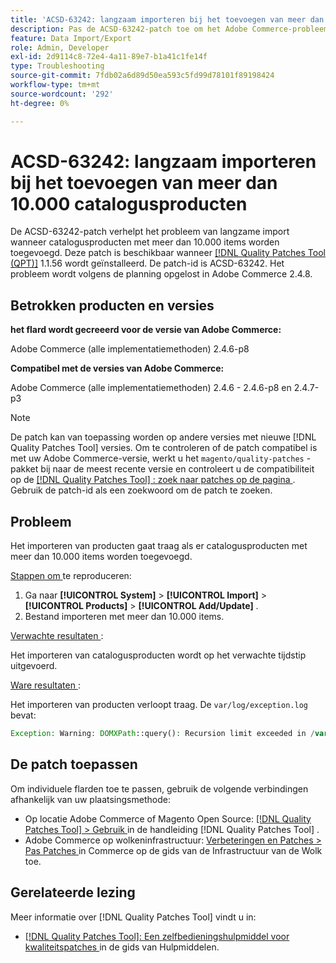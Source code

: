 ```yaml
---
title: 'ACSD-63242: langzaam importeren bij het toevoegen van meer dan 10.000 catalogusproducten'
description: Pas de ACSD-63242-patch toe om het Adobe Commerce-probleem van trage import te verhelpen wanneer catalogusproducten met meer dan 10.000 items worden toegevoegd.
feature: Data Import/Export
role: Admin, Developer
exl-id: 2d9114c8-72e4-4a11-89e7-b1a41c1fe14f
type: Troubleshooting
source-git-commit: 7fdb02a6d89d50ea593c5fd99d78101f89198424
workflow-type: tm+mt
source-wordcount: '292'
ht-degree: 0%

---
```


# ACSD-63242: langzaam importeren bij het toevoegen van meer dan 10.000 catalogusproducten

De ACSD-63242-patch verhelpt het probleem van langzame import wanneer catalogusproducten met meer dan 10.000 items worden toegevoegd. Deze patch is beschikbaar wanneer [[!DNL Quality Patches Tool (QPT)]](/help/tools/quality-patches-tool/quality-patches-tool-to-self-serve-quality-patches.md) 1.1.56 wordt geïnstalleerd. De patch-id is ACSD-63242. Het probleem wordt volgens de planning opgelost in Adobe Commerce 2.4.8.

## Betrokken producten en versies

**het flard wordt gecreeerd voor de versie van Adobe Commerce:**

Adobe Commerce (alle implementatiemethoden) 2.4.6-p8

**Compatibel met de versies van Adobe Commerce:**

Adobe Commerce (alle implementatiemethoden) 2.4.6 - 2.4.6-p8 en 2.4.7-p3

>[!NOTE]
>
>De patch kan van toepassing worden op andere versies met nieuwe [!DNL Quality Patches Tool] versies. Om te controleren of de patch compatibel is met uw Adobe Commerce-versie, werkt u het `magento/quality-patches` -pakket bij naar de meest recente versie en controleert u de compatibiliteit op de [[!DNL Quality Patches Tool] : zoek naar patches op de pagina ](https://experienceleague.adobe.com/tools/commerce-quality-patches/index.html?lang=nl-NL) . Gebruik de patch-id als een zoekwoord om de patch te zoeken.

## Probleem

Het importeren van producten gaat traag als er catalogusproducten met meer dan 10.000 items worden toegevoegd.

<u> Stappen om </u> te reproduceren:

1. Ga naar **[!UICONTROL System]** > **[!UICONTROL Import]** > **[!UICONTROL Products]** > **[!UICONTROL Add/Update]** .
1. Bestand importeren met meer dan 10.000 items.

<u> Verwachte resultaten </u>:

Het importeren van catalogusproducten wordt op het verwachte tijdstip uitgevoerd.

<u> Ware resultaten </u>:

Het importeren van producten verloopt traag. De `var/log/exception.log` bevat:

```PHP
Exception: Warning: DOMXPath::query(): Recursion limit exceeded in /var/www/html/lib/internal/Magento/Framework/Validator/HTML/ConfigurableWYSIWYGValidator.php on line 114 in /var/www/html/lib/internal/Magento/Framework/App/ErrorHandler.php:62
```

## De patch toepassen

Om individuele flarden toe te passen, gebruik de volgende verbindingen afhankelijk van uw plaatsingsmethode:

* Op locatie Adobe Commerce of Magento Open Source: [[!DNL Quality Patches Tool] > Gebruik ](/help/tools/quality-patches-tool/usage.md) in de handleiding [!DNL Quality Patches Tool] .
* Adobe Commerce op wolkeninfrastructuur: [ Verbeteringen en Patches > Pas Patches ](https://experienceleague.adobe.com/docs/commerce-cloud-service/user-guide/develop/upgrade/apply-patches.html?lang=nl-NL) in Commerce op de gids van de Infrastructuur van de Wolk toe.


## Gerelateerde lezing

Meer informatie over [!DNL Quality Patches Tool] vindt u in:

* [[!DNL Quality Patches Tool]: Een zelfbedieningshulpmiddel voor kwaliteitspatches ](/help/tools/quality-patches-tool/quality-patches-tool-to-self-serve-quality-patches.md) in de gids van Hulpmiddelen.
